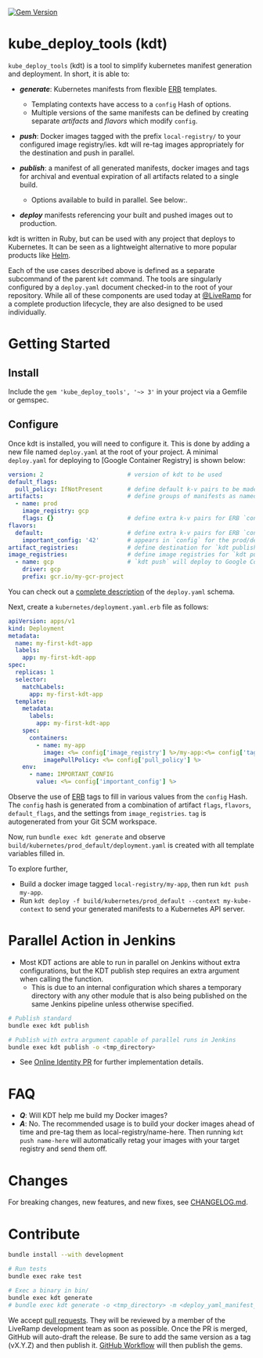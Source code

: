 [![Gem Version](https://badge.fury.io/rb/kube_deploy_tools.svg)](https://badge.fury.io/rb/kube_deploy_tools)

# kube_deploy_tools (kdt)

`kube_deploy_tools` (kdt) is a tool to simplify kubernetes manifest generation
and deployment. In short, it is able to:

* ***generate***: Kubernetes manifests from flexible [ERB] templates.
  - Templating contexts have access to a `config` Hash of options.
  - Multiple versions of the same manifests can be defined by creating separate *artifacts* and *flavors* which modify `config`.

* ***push***: Docker images tagged with the prefix `local-registry/` to your configured image registry/ies. 
    kdt will re-tag images appropriately for the destination and push in parallel.

* ***publish***: a manifest of all generated manifests, docker images and tags for archival and eventual expiration 
    of all artifacts related to a single build. 
    - Options available to build in parallel. See below:.

* ***deploy*** manifests referencing your built and pushed images out to production.

kdt is written in Ruby, but can be used with any project that deploys to Kubernetes. 
It can be seen as a lightweight alternative to more popular products like [Helm].

Each of the use cases described above is defined as a separate subcommand of the parent `kdt` command. The tools are 
singularly configured by a `deploy.yaml` document checked-in to the root of your repository. While all of these 
components are used today at [@LiveRamp](https://github.com/LiveRamp) for a complete production lifecycle, they are also 
designed to be used individually.

# Getting Started

## Install

Include the `gem 'kube_deploy_tools', '~> 3'` in your project via a Gemfile or gemspec.

## Configure

Once kdt is installed, you will need to configure it. This is done by adding a new file named `deploy.yaml` at the 
root of your project. A minimal `deploy.yaml` for deploying to [Google Container Registry] is shown below:

```yaml
version: 2                        # version of kdt to be used
default_flags:
  pull_policy: IfNotPresent       # define default k-v pairs to be made available in ERB's `config` to all artifacts and flavors
artifacts:                        # define groups of manifests as named artifacts for `kdt generate`
  - name: prod
    image_registry: gcp
    flags: {}                     # define extra k-v pairs for ERB `config` during `kdt generate` for a specific artifact
flavors:
  default:                        # define extra k-v pairs for ERB `config` during `kdt generate` for a specific flavor
    important_config: '42'        # appears in `config` for the prod/default flavor, but nowhere else
artifact_registries:              # define destination for `kdt publish`
image_registries:                 # define image registries for `kdt push`
  - name: gcp                     # `kdt push` will deploy to Google Container Registry
    driver: gcp
    prefix: gcr.io/my-gcr-project
```

You can check out a [complete description](schemas/v2.schema.json) of the `deploy.yaml` schema.

Next, create a `kubernetes/deployment.yaml.erb` file as follows:

```yaml
apiVersion: apps/v1
kind: Deployment
metadata:
  name: my-first-kdt-app
  labels:
    app: my-first-kdt-app
spec:
  replicas: 1
  selector:
    matchLabels:
      app: my-first-kdt-app
  template:
    metadata:
      labels:
        app: my-first-kdt-app
    spec:
      containers:
        - name: my-app
          image: <%= config['image_registry'] %>/my-app:<%= config['tag'] %>
          imagePullPolicy: <%= config['pull_policy'] %>
    env:
      - name: IMPORTANT_CONFIG
        value: <%= config['important_config'] %>
```

Observe the use of [ERB] tags to fill in various values from the `config` Hash. The `config` hash
is generated from a combination of artifact `flags`, `flavors`, `default_flags`, and the settings
from `image_registries`. `tag` is autogenerated from your Git SCM workspace.

Now, run `bundle exec kdt generate` and observe
`build/kubernetes/prod_default/deployment.yaml` is created with all template
variables filled in.

To explore further,
* Build a docker image tagged `local-registry/my-app`, then run `kdt push my-app`.
* Run `kdt deploy -f build/kubernetes/prod_default --context my-kube-context` to send your generated
  manifests to a Kubernetes API server.

# Parallel Action in Jenkins
* Most KDT actions are able to run in parallel on Jenkins without extra configurations, but the KDT publish step requires an extra argument when calling the function.
  * This is due to an internal configuration which shares a temporary directory with any other module that is also being published on the same Jenkins pipeline unless otherwise specified.
```bash
# Publish standard
bundle exec kdt publish

# Publish with extra argument capable of parallel runs in Jenkins
bundle exec kdt publish -o <tmp_directory>
```
* See [Online Identity PR](https://github.com/LiveRamp/identity/pull/1939) for further implementation details.

# FAQ

* ***Q***: Will KDT help me build my Docker images?
* ***A***: No. The recommended usage is to build your docker images ahead of time and pre-tag them as local-registry/name-here.
  Then running `kdt push name-here` will automatically retag your images with your target registry and send them off.

# Changes

For breaking changes, new features, and new fixes, see
[CHANGELOG.md](CHANGELOG.md).

# Contribute

```bash
bundle install --with development

# Run tests
bundle exec rake test

# Exec a binary in bin/
bundle exec kdt generate
# bundle exec kdt generate -o <tmp_directory> -m <deploy_yaml_manifest_file> -i <tmp_input_directory>
```

We accept [pull requests]. They will be reviewed by a member of the LiveRamp development team as soon as possible.
Once the PR is merged, GitHub will auto-draft the release. Be sure to
add the same version as a tag (vX.Y.Z) and then publish it.
[GitHub Workflow] will then publish the gems.

[GitHub Workflow]: https://github.com/LiveRamp/kube_deploy_tools/blob/master/.github/workflows/release.yml
[pull requests]: https://github.com/LiveRamp/kube_deploy_tools/pulls


[Helm]: https://helm.sh
[ERB]: https://ruby-doc.org/stdlib-2.7.1/libdoc/erb/rdoc/ERB.html